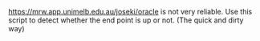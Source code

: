https://mrw.app.unimelb.edu.au/joseki/oracle is not very reliable. Use this script to detect whether the end point is up or not. (The quick and dirty way)
